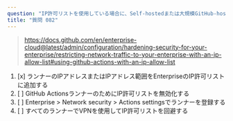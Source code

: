 ```yaml
---
question: "IP許可リストを使用している場合に、Self-hostedまたは大規模GitHub-hostedランナーがGitHubと通信できるようにするにはどうすればよいですか？"
title: "質問 082"
---
```


> https://docs.github.com/en/enterprise-cloud@latest/admin/configuration/hardening-security-for-your-enterprise/restricting-network-traffic-to-your-enterprise-with-an-ip-allow-list#using-github-actions-with-an-ip-allow-list
1. [x] ランナーのIPアドレスまたはIPアドレス範囲をEnterpriseのIP許可リストに追加する
1. [ ] GitHub ActionsランナーのためにIP許可リストを無効化する
1. [ ] Enterprise > Network security > Actions settingsでランナーを登録する
1. [ ] すべてのランナーでVPNを使用してIP許可リストを回避する